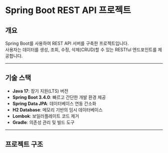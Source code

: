 # Spring Boot REST API 프로젝트

## 개요
Spring Boot를 사용하여 REST API 서버를 구축한 프로젝트입니다.  
사용자는 데이터를 생성, 조회, 수정, 삭제(CRUD)할 수 있는 RESTful 엔드포인트를 제공합니다.

---

## 기술 스택
- **Java 17**: 장기 지원(LTS) 버전
- **Spring Boot 3.4.0**: 빠르고 간단한 개발 환경 제공
- **Spring Data JPA**: 데이터베이스 연동 간소화
- **H2 Database**: 메모리 기반의 임시 데이터베이스
- **Lombok**: 보일러플레이트 코드 제거
- **Gradle**: 의존성 관리 및 빌드 도구

---

## 프로젝트 구조
